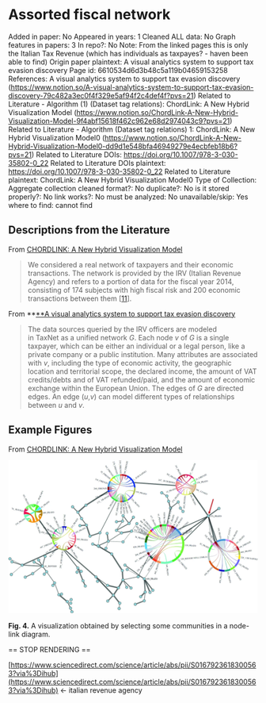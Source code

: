 # Assorted fiscal network

Added in paper: No
Appeared in years: 1
Cleaned ALL data: No
Graph features in papers: 3
In repo?: No
Note: From the linked pages this is only the Italian Tax Revenue (which has individuals as taxpayes? - haven been able to find)
Origin paper plaintext: A visual analytics system to support tax evasion discovery
Page id: 6610534d6d3b48c5a119b04659153258
References: A visual analytics system to support tax evasion discovery (https://www.notion.so/A-visual-analytics-system-to-support-tax-evasion-discovery-79c482a3ec0f4f329e5af94f2c4def4f?pvs=21)
Related to Literature - Algorithm (1) (Dataset tag relations): ChordLink: A New Hybrid Visualization Model (https://www.notion.so/ChordLink-A-New-Hybrid-Visualization-Model-9f4abf15618f462c962e68d2974043c9?pvs=21)
Related to Literature - Algorithm (Dataset tag relations) 1: ChordLink: A New Hybrid Visualization Model0 (https://www.notion.so/ChordLink-A-New-Hybrid-Visualization-Model0-dd9d1e548bfa46949279e4ecbfeb18b6?pvs=21)
Related to Literature DOIs: https://doi.org/10.1007/978-3-030-35802-0_22
Related to Literature DOIs plaintext: https://doi.org/10.1007/978-3-030-35802-0_22
Related to Literature plaintext: ChordLink: A New Hybrid Visualization Model0
Type of Collection: Aggregate collection
cleaned format?: No
duplicate?: No
is it stored properly?: No
link works?: No
must be analyzed: No
unavailable/skip: Yes
where to find: cannot find

## Descriptions from the Literature

From [CHORDLINK: A New Hybrid Visualization Model](https://link.springer.com/chapter/10.1007/978-3-030-35802-0_22)

> We considered a real network of taxpayers and their economic transactions. The network is provided by the IRV (Italian Revenue Agency) and refers to a portion of data for the fiscal year 2014, consisting of 174 subjects with high fiscal risk and 200 economic transactions between them [[11](https://link.springer.com/chapter/10.1007/978-3-030-35802-0_22#ref-CR11)].
> 

From **[**A visual analytics system to support tax evasion discovery](https://www.sciencedirect.com/science/article/pii/S0167923618300563?via%3Dihub#s0015)

> The data sources queried by the IRV officers are modeled in TaxNet as a unified network *G*. Each node *v* of *G* is a single taxpayer, which can be either an individual or a legal person, like a private company or a public institution. Many attributes are associated with *v*, including the type of economic activity, the geographic location and territorial scope, the declared income, the amount of VAT credits/debts and of VAT refunded/paid, and the amount of economic exchange within the European Union. The edges of *G* are directed edges. An edge (*u*,*v*) can model different types of relationships between *u* and *v*.
> 

## Example Figures

From [CHORDLINK: A New Hybrid Visualization Model](https://link.springer.com/chapter/10.1007/978-3-030-35802-0_22)

![Untitled](Assorted%20fiscal%20network%206610534d6d3b48c5a119b04659153258/Untitled.png)

****************Fig. 4.**************** A visualization obtained by selecting some communities in a node-link diagram.

== STOP RENDERING ==

[https://www.sciencedirect.com/science/article/abs/pii/S0167923618300563?via%3Dihub](https://www.sciencedirect.com/science/article/abs/pii/S0167923618300563?via%3Dihub) ← italian revenue agency